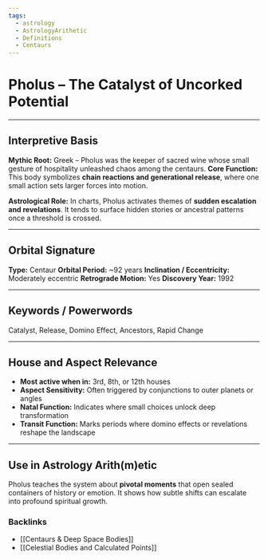 ```yaml
---
tags:
  - astrology
  - AstrologyArithetic
  - Definitions
  - Centaurs
---
```


# Pholus – The Catalyst of Uncorked Potential

---

## Interpretive Basis

**Mythic Root:**
Greek – Pholus was the keeper of sacred wine whose small gesture of hospitality unleashed chaos among the centaurs.
**Core Function:**
This body symbolizes **chain reactions and generational release**, where one small action sets larger forces into motion.

**Astrological Role:**
In charts, Pholus activates themes of **sudden escalation and revelations**. It tends to surface hidden stories or ancestral patterns once a threshold is crossed.

---

## Orbital Signature

**Type:** Centaur
**Orbital Period:** ~92 years
**Inclination / Eccentricity:** Moderately eccentric
**Retrograde Motion:** Yes
**Discovery Year:** 1992

---

## Keywords / Powerwords

Catalyst, Release, Domino Effect, Ancestors, Rapid Change

---

## House and Aspect Relevance

- **Most active when in:** 3rd, 8th, or 12th houses
- **Aspect Sensitivity:** Often triggered by conjunctions to outer planets or angles
- **Natal Function:** Indicates where small choices unlock deep transformation
- **Transit Function:** Marks periods where domino effects or revelations reshape the landscape

---

## Use in Astrology Arith(m)etic

Pholus teaches the system about **pivotal moments** that open sealed containers of history or emotion. It shows how subtle shifts can escalate into profound spiritual growth.

### Backlinks
- [[Centaurs & Deep Space Bodies]]
- [[Celestial Bodies and Calculated Points]]
